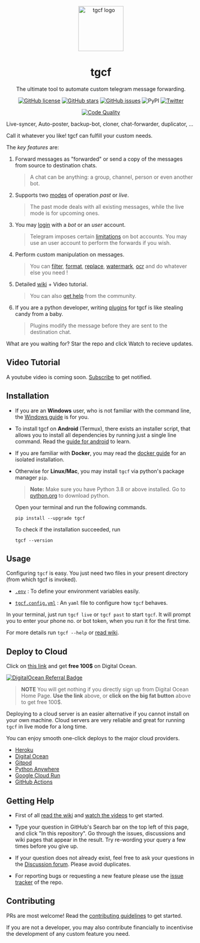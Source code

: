 <!-- markdownlint-disable -->

<p align="center">
<a href = "https://github.com/aahnik/tgcf" > <img src = "https://user-images.githubusercontent.com/66209958/115183360-3fa4d500-a0f9-11eb-9c0f-c5ed03a9ae17.png" alt = "tgcf logo"  width=120> </a>
</p>

<h1 align="center"> tgcf </h1>

<p align="center">
The ultimate tool to automate custom telegram message forwarding.
</p>

<p align="center">
<a href="https://github.com/aahnik/tgcf/blob/main/LICENSE"><img src="https://img.shields.io/github/license/aahnik/tgcf" alt="GitHub license"></a>
<a href="https://github.com/aahnik/tgcf/stargazers"><img src="https://img.shields.io/github/stars/aahnik/tgcf?style=social" alt="GitHub stars"></a>
<a href="https://github.com/aahnik/tgcf/issues"><img src="https://img.shields.io/github/issues/aahnik/tgcf" alt="GitHub issues"></a>
<img src="https://img.shields.io/pypi/v/tgcf" alt="PyPI">
<a href="https://twitter.com/intent/tweet?text=Wow:&amp;url=https%3A%2F%2Fgithub.com%2Faahnik%2Ftgcf"><img src="https://img.shields.io/twitter/url?style=social&amp;url=https%3A%2F%2Fgithub.com%2Faahnik%2Ftgcf" alt="Twitter"></a>
</p>
<p align="center">
<a href="https://github.com/aahnik/tgcf/actions/workflows/quality.yml"><img src="https://github.com/aahnik/tgcf/actions/workflows/quality.yml/badge.svg" alt="Code Quality"></a>
</p>
<!-- markdownlint-enable -->

Live-syncer, Auto-poster, backup-bot, cloner, chat-forwarder, duplicator, ...

Call it whatever you like! tgcf can fulfill your custom needs.

The *key features* are:

1. Forward messages as "forwarded" or
send a copy of the messages from source to destination chats.

    > A chat can be anything: a group, channel, person or even another bot.

2. Supports two [modes](https://github.com/aahnik/tgcf/wiki/Past-vs-Live-modes-explained)
of operation _past_ or _live_.

    > The past mode deals with all existing messages,
    > while the live mode is for upcoming ones.

3. You may [login](https://github.com/aahnik/tgcf/wiki/Login-with-a-bot-or-user-account)
with a _bot_ or an _user_ account.

    > Telegram imposes certain
    [limitations](https://github.com/aahnik/tgcf/wiki/Using-bot-accounts#limitations)
    on bot accounts.
    You may use an user account to perform the forwards if you wish.

4. Perform custom manipulation on messages.

    > You can
    [filter](https://github.com/aahnik/tgcf/wiki/How-to-use-filters-%3F),
    [format](https://github.com/aahnik/tgcf/wiki/Format-text-before-sending-to-destination),
    [replace](https://github.com/aahnik/tgcf/wiki/Text-Replacement-feature-explained),
    [watermark](https://github.com/aahnik/tgcf/wiki/How-to-use--watermarking-%3F),
    [ocr](https://github.com/aahnik/tgcf/wiki/You-can-do-OCR)
    and do whatever else you need !

5. Detailed [wiki](https://github.com/aahnik/tgcf/wiki) +
Video tutorial.
    > You can also [get help](#getting-help) from the community.

6. If you are a python developer, writing
[plugins](https://github.com/aahnik/tgcf/wiki/How-to-write-a-plugin-for-tgcf-%3F)
for tgcf is like stealing candy from a baby.
    > Plugins modify the message before they are sent to the destination chat.

What are you waiting for? Star the repo and click Watch to recieve updates.

<!-- markdownlint-disable -->
## Video Tutorial

A youtube video is coming soon. [Subscribe](https://www.youtube.com/channel/UCcEbN0d8iLTB6ZWBE_IDugg) to get notified.

<!-- markdownlint-enable -->

## Installation

- If you are an **Windows** user, who is not familiar with the command line, the
[Windows guide](https://github.com/aahnik/tgcf/wiki/Run-tgcf-on-Windows)
is for you.

- To install tgcf on **Android** (Termux), there exists an installer script,
that allows you to install all dependencies by running just a single line command.
Read the
[guide for android](https://github.com/aahnik/tgcf/wiki/Run-on-Android-using-Termux)
to learn.

- If you are familiar with **Docker**, you may read the
[docker guide](https://github.com/aahnik/tgcf/wiki/Install-and-run-using-docker)
for an isolated installation.

- Otherwise for **Linux/Mac**,
    you may install `tgcf` via python's package manager `pip`.

    > **Note:** Make sure you have Python 3.8 or above installed.
    Go to [python.org](https://python.org) to download python.

    Open your terminal and run the following commands.

    ```shell
    pip install --upgrade tgcf
    ```

    To check if the installation succeeded, run

    ```shell
    tgcf --version
    ```

## Usage

Configuring `tgcf` is easy. You just need two files in your present directory
(from which tgcf is invoked).

- [`.env`](https://github.com/aahnik/tgcf/wiki/Environment-Variables)
: To define your environment variables easily.

- [`tgcf.config.yml`](https://github.com/aahnik/tgcf/wiki/How-to-configure-tgcf-%3F)
: An `yaml` file to configure how `tgcf` behaves.

In your terminal, just run `tgcf live` or `tgcf past` to start `tgcf`.
It will prompt you to enter your phone no. or bot token, when you run it
for the first time.

For more details run `tgcf --help` or [read wiki](https://github.com/aahnik/tgcf/wiki/CLI-Usage).

## Deploy to Cloud

Click on [this link](https://m.do.co/c/98b725055148) and get **free 100$**
on Digital Ocean.

[![DigitalOcean Referral Badge](https://web-platforms.sfo2.digitaloceanspaces.com/WWW/Badge%203.svg)](https://www.digitalocean.com/?refcode=98b725055148&utm_campaign=Referral_Invite&utm_medium=Referral_Program&utm_source=badge)

> **NOTE** You will get nothing if you directly sign up from Digital Ocean Home Page.
> **Use the link** above, or **click on the big fat button** above to get free 100$.

Deploying to a cloud server is an easier alternative if you cannot install
on your own machine.
Cloud servers are very reliable and great for running `tgcf` in live mode
for a long time.

You can enjoy smooth one-click deploys to the major cloud providers.

- [Heroku](https://github.com/Ryaanbot/tgcf/wiki/Deploy-to-Heroku)
- [Digital Ocean](https://github.com/aahnik/tgcf/wiki/Deploy-to-Digital-Ocean)
- [Gitpod](https://github.com/aahnik/tgcf/wiki/Run-for-free-on-Gitpod")
- [Python Anywhere](https://github.com/aahnik/tgcf/wiki/Run-on-PythonAnywhere)
- [Google Cloud Run](https://github.com/aahnik/tgcf/wiki/Run-on-Google-Cloud)
- [GitHub Actions](https://github.com/aahnik/tgcf/wiki/Run-tgcf-in-past-mode-periodically)

## Getting Help

- First of all [read the wiki](https://github.com/aahnik/tgcf/wiki)
and [watch the videos](https://www.youtube.com/channel/UCcEbN0d8iLTB6ZWBE_IDugg)
to get started.

- Type your question in GitHub's Search bar on the top left of this page,
and click "In this repository".
Go through the issues, discussions and wiki pages that appear in the result.
Try re-wording your query a few times before you give up.

- If your question does not already exist,
feel free to ask your questions in the
[Discussion forum](https://github.com/aahnik/tgcf/discussions/new).
Please avoid duplicates.

- For reporting bugs or requesting a new feature please use the [issue tracker](https://github.com/aahnik/tgcf/issues/new)
of the repo.

## Contributing

PRs are most welcome! Read the [contributing guidelines](/.github/CONTRIBUTING.md)
to get started.

If you are not a developer, you may also contribute financially to
incentivise the development of any custom feature you need.
